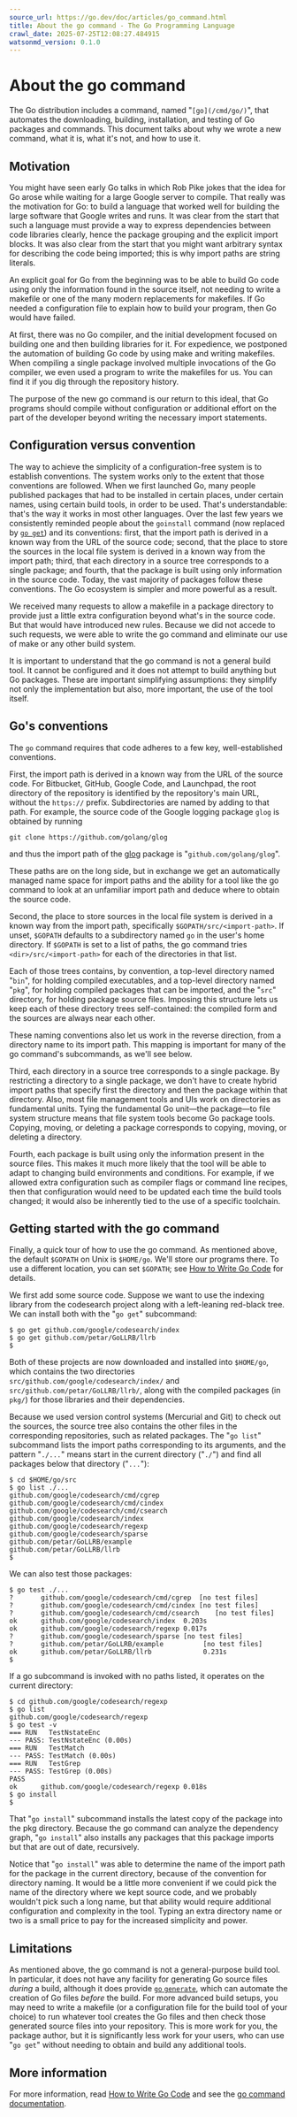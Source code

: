 ```yaml
---
source_url: https://go.dev/doc/articles/go_command.html
title: About the go command - The Go Programming Language
crawl_date: 2025-07-25T12:08:27.484915
watsonmd_version: 0.1.0
---
```


# About the go command

The Go distribution includes a command, named "`[go](/cmd/go/)`", that automates the downloading, building, installation, and testing of Go packages and commands. This document talks about why we wrote a new command, what it is, what it's not, and how to use it.

## Motivation

You might have seen early Go talks in which Rob Pike jokes that the idea for Go arose while waiting for a large Google server to compile. That really was the motivation for Go: to build a language that worked well for building the large software that Google writes and runs. It was clear from the start that such a language must provide a way to express dependencies between code libraries clearly, hence the package grouping and the explicit import blocks. It was also clear from the start that you might want arbitrary syntax for describing the code being imported; this is why import paths are string literals.

An explicit goal for Go from the beginning was to be able to build Go code using only the information found in the source itself, not needing to write a makefile or one of the many modern replacements for makefiles. If Go needed a configuration file to explain how to build your program, then Go would have failed.

At first, there was no Go compiler, and the initial development focused on building one and then building libraries for it. For expedience, we postponed the automation of building Go code by using make and writing makefiles. When compiling a single package involved multiple invocations of the Go compiler, we even used a program to write the makefiles for us. You can find it if you dig through the repository history.

The purpose of the new go command is our return to this ideal, that Go programs should compile without configuration or additional effort on the part of the developer beyond writing the necessary import statements.

## Configuration versus convention

The way to achieve the simplicity of a configuration-free system is to establish conventions. The system works only to the extent that those conventions are followed. When we first launched Go, many people published packages that had to be installed in certain places, under certain names, using certain build tools, in order to be used. That's understandable: that's the way it works in most other languages. Over the last few years we consistently reminded people about the `goinstall` command (now replaced by [`go get`](/cmd/go/#hdr-Download_and_install_packages_and_dependencies)) and its conventions: first, that the import path is derived in a known way from the URL of the source code; second, that the place to store the sources in the local file system is derived in a known way from the import path; third, that each directory in a source tree corresponds to a single package; and fourth, that the package is built using only information in the source code. Today, the vast majority of packages follow these conventions. The Go ecosystem is simpler and more powerful as a result.

We received many requests to allow a makefile in a package directory to provide just a little extra configuration beyond what's in the source code. But that would have introduced new rules. Because we did not accede to such requests, we were able to write the go command and eliminate our use of make or any other build system.

It is important to understand that the go command is not a general build tool. It cannot be configured and it does not attempt to build anything but Go packages. These are important simplifying assumptions: they simplify not only the implementation but also, more important, the use of the tool itself.

## Go's conventions

The `go` command requires that code adheres to a few key, well-established conventions.

First, the import path is derived in a known way from the URL of the source code. For Bitbucket, GitHub, Google Code, and Launchpad, the root directory of the repository is identified by the repository's main URL, without the `https://` prefix. Subdirectories are named by adding to that path. For example, the source code of the Google logging package `glog` is obtained by running
    
    
    git clone https://github.com/golang/glog
    

and thus the import path of the [glog](https://pkg.go.dev/github.com/golang/glog) package is "`github.com/golang/glog`". 

These paths are on the long side, but in exchange we get an automatically managed name space for import paths and the ability for a tool like the go command to look at an unfamiliar import path and deduce where to obtain the source code.

Second, the place to store sources in the local file system is derived in a known way from the import path, specifically `$GOPATH/src/<import-path>`. If unset, `$GOPATH` defaults to a subdirectory named `go` in the user's home directory. If `$GOPATH` is set to a list of paths, the go command tries `<dir>/src/<import-path>` for each of the directories in that list. 

Each of those trees contains, by convention, a top-level directory named "`bin`", for holding compiled executables, and a top-level directory named "`pkg`", for holding compiled packages that can be imported, and the "`src`" directory, for holding package source files. Imposing this structure lets us keep each of these directory trees self-contained: the compiled form and the sources are always near each other.

These naming conventions also let us work in the reverse direction, from a directory name to its import path. This mapping is important for many of the go command's subcommands, as we'll see below.

Third, each directory in a source tree corresponds to a single package. By restricting a directory to a single package, we don't have to create hybrid import paths that specify first the directory and then the package within that directory. Also, most file management tools and UIs work on directories as fundamental units. Tying the fundamental Go unit—the package—to file system structure means that file system tools become Go package tools. Copying, moving, or deleting a package corresponds to copying, moving, or deleting a directory.

Fourth, each package is built using only the information present in the source files. This makes it much more likely that the tool will be able to adapt to changing build environments and conditions. For example, if we allowed extra configuration such as compiler flags or command line recipes, then that configuration would need to be updated each time the build tools changed; it would also be inherently tied to the use of a specific toolchain.

## Getting started with the go command

Finally, a quick tour of how to use the go command. As mentioned above, the default `$GOPATH` on Unix is `$HOME/go`. We'll store our programs there. To use a different location, you can set `$GOPATH`; see [How to Write Go Code](/doc/code.html) for details. 

We first add some source code. Suppose we want to use the indexing library from the codesearch project along with a left-leaning red-black tree. We can install both with the "`go get`" subcommand:
    
    
    $ go get github.com/google/codesearch/index
    $ go get github.com/petar/GoLLRB/llrb
    $
    

Both of these projects are now downloaded and installed into `$HOME/go`, which contains the two directories `src/github.com/google/codesearch/index/` and `src/github.com/petar/GoLLRB/llrb/`, along with the compiled packages (in `pkg/`) for those libraries and their dependencies.

Because we used version control systems (Mercurial and Git) to check out the sources, the source tree also contains the other files in the corresponding repositories, such as related packages. The "`go list`" subcommand lists the import paths corresponding to its arguments, and the pattern "`./...`" means start in the current directory ("`./`") and find all packages below that directory ("`...`"):
    
    
    $ cd $HOME/go/src
    $ go list ./...
    github.com/google/codesearch/cmd/cgrep
    github.com/google/codesearch/cmd/cindex
    github.com/google/codesearch/cmd/csearch
    github.com/google/codesearch/index
    github.com/google/codesearch/regexp
    github.com/google/codesearch/sparse
    github.com/petar/GoLLRB/example
    github.com/petar/GoLLRB/llrb
    $
    

We can also test those packages:
    
    
    $ go test ./...
    ?   	github.com/google/codesearch/cmd/cgrep	[no test files]
    ?   	github.com/google/codesearch/cmd/cindex	[no test files]
    ?   	github.com/google/codesearch/cmd/csearch	[no test files]
    ok  	github.com/google/codesearch/index	0.203s
    ok  	github.com/google/codesearch/regexp	0.017s
    ?   	github.com/google/codesearch/sparse	[no test files]
    ?       github.com/petar/GoLLRB/example          [no test files]
    ok      github.com/petar/GoLLRB/llrb             0.231s
    $
    

If a go subcommand is invoked with no paths listed, it operates on the current directory:
    
    
    $ cd github.com/google/codesearch/regexp
    $ go list
    github.com/google/codesearch/regexp
    $ go test -v
    === RUN   TestNstateEnc
    --- PASS: TestNstateEnc (0.00s)
    === RUN   TestMatch
    --- PASS: TestMatch (0.00s)
    === RUN   TestGrep
    --- PASS: TestGrep (0.00s)
    PASS
    ok  	github.com/google/codesearch/regexp	0.018s
    $ go install
    $
    

That "`go install`" subcommand installs the latest copy of the package into the pkg directory. Because the go command can analyze the dependency graph, "`go install`" also installs any packages that this package imports but that are out of date, recursively.

Notice that "`go install`" was able to determine the name of the import path for the package in the current directory, because of the convention for directory naming. It would be a little more convenient if we could pick the name of the directory where we kept source code, and we probably wouldn't pick such a long name, but that ability would require additional configuration and complexity in the tool. Typing an extra directory name or two is a small price to pay for the increased simplicity and power.

## Limitations

As mentioned above, the go command is not a general-purpose build tool. In particular, it does not have any facility for generating Go source files _during_ a build, although it does provide [`go` `generate`](/cmd/go/#hdr-Generate_Go_files_by_processing_source), which can automate the creation of Go files _before_ the build. For more advanced build setups, you may need to write a makefile (or a configuration file for the build tool of your choice) to run whatever tool creates the Go files and then check those generated source files into your repository. This is more work for you, the package author, but it is significantly less work for your users, who can use "`go get`" without needing to obtain and build any additional tools.

## More information

For more information, read [How to Write Go Code](/doc/code.html) and see the [go command documentation](/cmd/go/).